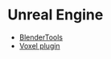 
# Unreal Engine
- [BlenderTools](https://github.com/poly-hammer/BlenderTools)
- [Voxel plugin](https://voxelplugin.com/)
